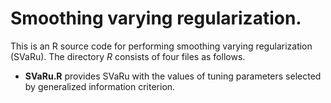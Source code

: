 # Smoothing varying regularization.
This is an R source code for performing smoothing varying regularization (SVaRu). The directory *R* consists of four files as follows.
- **SVaRu.R** provides SVaRu with the values of tuning parameters selected by generalized information criterion. 
